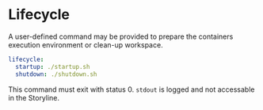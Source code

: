 # Lifecycle

A user-defined command may be provided to prepare the containers execution environment or clean-up workspace.

```yaml
lifecycle:
  startup: ./startup.sh
  shutdown: ./shutdown.sh
```

This command must exit with status 0. `stdout` is logged and not accessable in the Storyline.
